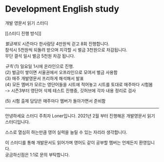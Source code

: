 # Development English study
개발 영문서 읽기 스터디 

[[스터디 진행 방식]]

*벌금제도*
 시즌마다 한사람당 4만원씩 걷고 8회 진행합니다.   
 참석시 5천원씩 되돌려 받으며 지각할 시 벌금 3천원으로 차감됩니다.   
 무단 결석 일시 벌금 5천원 차감 됩니다.  

*규칙*
(1) 일요일 1시에 온라인으로 진행.  
(2) 벌금이 쌓이면 서울권에서 오프라인으로 모여서 벌금 사용함  
(3) 매주 개발영문서 프리하게 해석해서 발표         
(4) 모든 멤버가 모르는 영단어들을 시트에 적어놓고 시트를 토대로 매주마다 시험봄  
   -> 시즌3부터 영단어 삭제 테스트 진행중, 깃허브에 각자 내용 정리로 검사  
 
(5) 시험 출제 담당은 매주마다 멤버가 돌아가면서 준비함   

---------------------------
안녕하세요 스터디 주최자 Loner입니다.
2021년 2월 부터 진행해온 개발영문서 읽기 스터디입니다. 

스스로 열심히 하는만큼 영어 실력을 늘릴 수 있는 자리라 생각합니다.

이 스터디를 통해 개발문서도 읽어가며 
영어도 같이 공부할 멤버는 언제든지 환영입니다.  
궁금하신점은 1:1로 문의 부탁합니다. 
